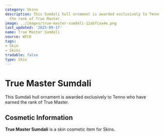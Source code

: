 ```yaml
---
category: Skins
description: This Sumdali hull ornament is awarded exclusively to Tenno who have earned
  the rank of True Master.
image: ../images/true-master-sumdali-12abfcaa4e.png
last_updated: '2025-09-17'
name: True Master Sumdali
source: WFCD
tags:
- Skin
- Skins
tradable: false
type: Skin
---
```


# True Master Sumdali

This Sumdali hull ornament is awarded exclusively to Tenno who have earned the rank of True Master.

## Cosmetic Information

**True Master Sumdali** is a skin cosmetic item for Skins.

